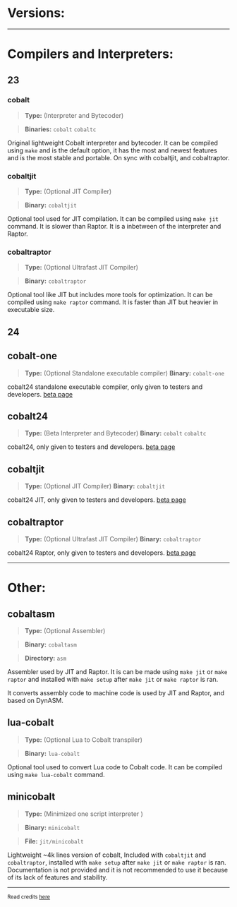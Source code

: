 # Versions:

***
# Compilers and Interpreters:
## 23
### cobalt 
> **Type:** (Interpreter and Bytecoder) 

> **Binaries:** `cobalt` `cobaltc`

Original lightweight Cobalt interpreter and bytecoder. It can be compiled using
`make` and is the default option, it has the most and newest features and is
the most stable and portable. On sync with cobaltjit, and cobaltraptor.
### cobaltjit 
> **Type:** (Optional JIT Compiler) 

> **Binary:** `cobaltjit`

Optional tool used for JIT compilation. It can be compiled using
`make jit` command. It is slower than Raptor. It is 
a inbetween of the interpreter and Raptor.

### cobaltraptor
> **Type:** (Optional Ultrafast JIT Compiler) 

> **Binary:** `cobaltraptor`

Optional tool like JIT but includes more tools for optimization. It can be compiled using
`make raptor` command. It is faster than JIT but heavier in executable size.

## 24
## cobalt-one
> **Type:** (Optional Standalone executable compiler)
> **Binary:** `cobalt-one`

cobalt24 standalone executable compiler, only given to testers and developers. [beta page](https://cobaltlang.vercel.app/beta)
## cobalt24
> **Type:** (Beta Interpreter and Bytecoder)
> **Binary:** `cobalt` `cobaltc`

cobalt24, only given to testers and developers. [beta page](https://cobaltlang.vercel.app/beta)

## cobaltjit
> **Type:** (Optional JIT Compiler)
> **Binary:** `cobaltjit`

cobalt24 JIT, only given to testers and developers. [beta page](https://cobaltlang.vercel.app/beta)

## cobaltraptor
> **Type:** (Optional Ultrafast JIT Compiler)
> **Binary:** `cobaltraptor`

cobalt24 Raptor, only given to testers and developers. [beta page](https://cobaltlang.vercel.app/beta)
***
# Other:
## cobaltasm
> **Type:** (Optional Assembler)

> **Binary:** `cobaltasm`

> **Directory:** `asm`

Assembler used by JIT and Raptor. It is can be made using
`make jit` or `make raptor` and installed with `make setup` after `make jit` or `make raptor` is ran.

It converts assembly code to machine code  is used by JIT and Raptor, and based on DynASM.
## lua-cobalt 
> **Type:** (Optional Lua to Cobalt transpiler) 

> **Binary:** `lua-cobalt`

Optional tool used to convert Lua code to Cobalt code. It can be compiled using
`make lua-cobalt` command.
## minicobalt 
> **Type:** (Minimized one script interpreter ) 

> **Binary:** `minicobalt`

> **File:** `jit/minicobalt`

Lightweight ~4k lines version of cobalt, Included with `cobaltjit` and `cobaltraptor`, installed with
`make setup` after `make jit` or `make raptor` is ran. Documentation is not provided and 
it is not recommended to use it because of its lack of features and stability.

***

<sub>Read credits [here](https://github.com/cobalt-lang/cobalt/blob/master/COPYRIGHTS.md)</sub>